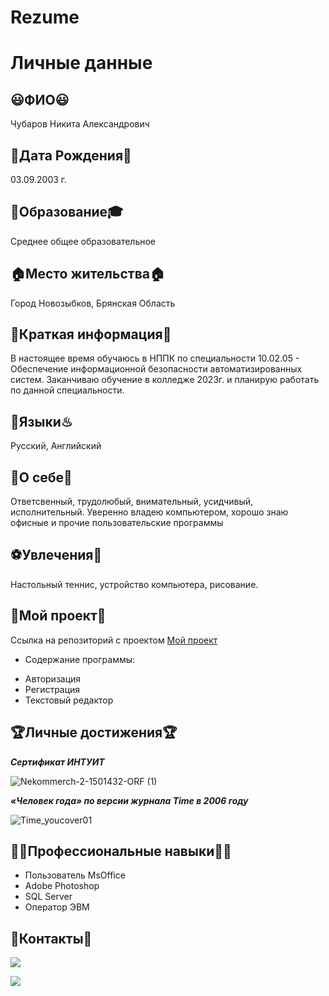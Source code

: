# Rezume
# Личные данные
## 😃ФИО😃
Чубаров Никита Александрович
## 📅Дата Рождения📅
03.09.2003 г.
## 🏫Образование🎓
Среднее общее образовательное
## 🏠Место жительства🏠
Город Новозыбков, Брянская Область
## 📒Краткая информация📒
В настоящее время обучаюсь в НППК по специальности 10.02.05 - Обеспечение информационной безопасности автоматизированных систем.
Заканчиваю обучение в колледже 2023г. и планирую работать по данной специальности.
## 🍜Языки♨
Русский, Английский
## 📓О себе📓
Ответсвенный, трудолюбый, внимательный, усидчивый, исполнительный.
Уверенно владею компьютером, хорошо знаю офисные и прочие пользовательские программы
## ⚽Увлечения🎨
Настольный теннис, устройство компьютера, рисование.
## 📰Мой проект📰 ##
Ссылка на репозиторий с проектом [Мой проект](https://github.com/Nikita32rus1/Rezume/tree/main/WindowsFormsApplication1)
* Содержание программы:
- Авторизация
- Регистрация
- Текстовый редактор

## 🏆Личные достижения🏆
***Сертификат ИНТУИТ***

![Nekommerch-2-1501432-ORF (1)](https://user-images.githubusercontent.com/93982810/146961729-6c1bac4a-7862-4128-b083-96dd815fc9e3.jpg)

***«Человек года» по версии журнала Time в 2006 году***

![Time_youcover01](https://user-images.githubusercontent.com/93982810/146966296-be826d23-d0db-4def-b5f3-94cac6929c4c.jpg)

 
## 👩‍🏭Профессиональные навыки👩‍🏭
 * Пользователь MsOffice
 * Adobe Photoshop
 * SQL Server
 * Оператор ЭВМ
## 📱Контакты📱
<p align='left'>
   <a href="https://vk.com/hikkim0ri/">
       <img src="https://img.shields.io/badge/вконтакте-%232E87FB.svg?&style=for-the-badge&logo=vk&logoColor=white"/>
   </a>
   <p align='left'>
   <a href="https://t.me/hikki_mori/">
       <img src="https://img.shields.io/badge/Telegram-2CA5E0?style=for-the-badge&logo=telegram&logoColor=white"/>
   </   а   >

